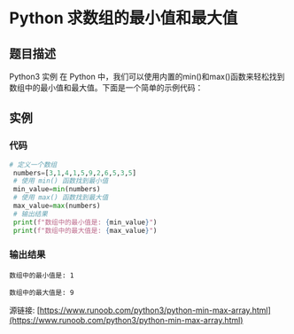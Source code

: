 # Python 求数组的最小值和最大值

## 题目描述
Python3 实例
在 Python 中，我们可以使用内置的min()和max()函数来轻松找到数组中的最小值和最大值。下面是一个简单的示例代码：

## 实例
### 代码
```python
# 定义一个数组
 numbers=[3,1,4,1,5,9,2,6,5,3,5]
 # 使用 min() 函数找到最小值
 min_value=min(numbers)
 # 使用 max() 函数找到最大值
 max_value=max(numbers)
 # 输出结果
 print(f"数组中的最小值是: {min_value}")
 print(f"数组中的最大值是: {max_value}")
```
### 输出结果
```
数组中的最小值是: 1
数组中的最大值是: 9
```
源链接: [https://www.runoob.com/python3/python-min-max-array.html](https://www.runoob.com/python3/python-min-max-array.html)